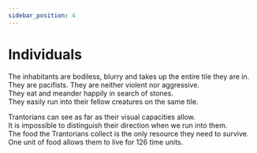 ```yaml
---
sidebar_position: 4
---
```


# Individuals

The inhabitants are bodiless, blurry and takes up the entire tile they are in.  
They are pacifists. They are neither violent nor aggressive.  
They eat and meander happily in search of stones.  
They easily run into their fellow creatures on the same tile.  

Trantorians can see as far as their visual capacities allow.  
It is impossible to distinguish their direction when we run into them.  
The food the Trantorians collect is the only resource they need to survive.  
One unit of food allows them to live for 126 time units.  
